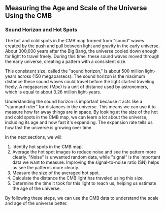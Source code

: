 ## Measuring the Age and Scale of the Universe Using the CMB

### Sound Horizon and Hot Spots

The hot and cold spots in the CMB map formed from "sound" waves created by the push and pull between light and gravity in the early universe. About 300,000 years after the Big Bang, the universe cooled down enough for light to travel freely. During this time, these sound waves moved through the early universe, creating a pattern with a consistent size.

This consistent size, called the "sound horizon," is about 500 million light-years across (150 megaparsecs). The sound horizon is the maximum distance these sound waves could travel before the light started traveling freely. A megaparsec (Mpc) is a unit of distance used by astronomers, which is equal to about 3.26 million light-years.

Understanding the sound horizon is important because it acts like a "standard ruler" for distances in the universe. This means we can use it to measure how far away things are in space. By looking at the size of the hot and cold spots in the CMB map, we can learn a lot about the universe, including its age and how fast it's expanding. The expansion rate tells us how fast the universe is growing over time.

In the next sections, we will:
1. Identify hot spots in the CMB map.
2. Average the hot spot images to reduce noise and see the pattern more clearly. "Noise" is unwanted random data, while "signal" is the important data we want to measure. Improving the signal-to-noise ratio (SN) helps us see the patterns more clearly.
3. Measure the size of the averaged hot spot.
4. Calculate the distance the CMB light has traveled using this size.
5. Determine the time it took for this light to reach us, helping us estimate the age of the universe.

By following these steps, we can use the CMB data to understand the scale and age of the universe better.